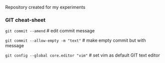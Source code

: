 Repository created for my experiments


### GIT cheat-sheet

`git commit --amend` # edit commit message

`git commit --allow-empty -m "text"` # make empty commit but with message

`git config --global core.editor "vim"` # set vim as default GIT text editor

